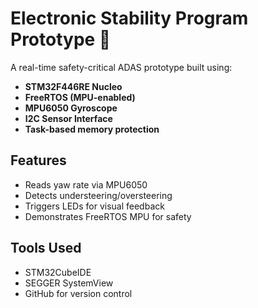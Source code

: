 # Electronic Stability Program Prototype 🚗

A real-time safety-critical ADAS prototype built using:
- **STM32F446RE Nucleo**
- **FreeRTOS (MPU-enabled)**
- **MPU6050 Gyroscope**
- **I2C Sensor Interface**
- **Task-based memory protection**

## Features
- Reads yaw rate via MPU6050
- Detects understeering/oversteering
- Triggers LEDs for visual feedback
- Demonstrates FreeRTOS MPU for safety

## Tools Used
- STM32CubeIDE
- SEGGER SystemView
- GitHub for version control


